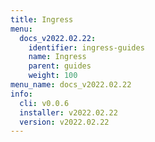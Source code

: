 ```yaml
---
title: Ingress
menu:
  docs_v2022.02.22:
    identifier: ingress-guides
    name: Ingress
    parent: guides
    weight: 100
menu_name: docs_v2022.02.22
info:
  cli: v0.0.6
  installer: v2022.02.22
  version: v2022.02.22
---
```


